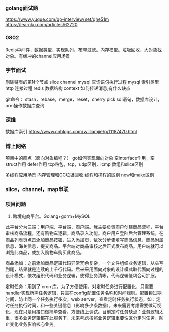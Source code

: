 ### golang面试题

https://www.yuque.com/go-interview/set/qhe51m
https://learnku.com/articles/62720

### 0802

Redis中间件，数据类型，实现队列，布隆过滤。内存模型。垃圾回收，大对象找对象。有缓冲的channel应用场景

### 字节面试

删除链表的第N个节点
slice
channel
mysql 查询语句执行过程
mysql 索引类型
http 连接过程
redis 数据结构
context 如何传递消息,有什么缺点

git命令： stash，rebase，merge，reset，cherry pick
sql语句，数据库设计，orm操作数据库查询


### 深维

数据库索引
https://www.cnblogs.com/williamjie/p/11187470.html



### 博上网络

项目中的靓点（面向对象编程？）
go如何实现面向对象
空interface作用，空struct作用
defer作用
tcp粘包，tcp，udp区别，icmp
数组和slice区别

多线程应用场景
内存管理和GC垃圾回收
线程和携程的区别
new和make区别


### slice，channel，map串联


### 项目问题

1. 跨境电商平台。Golang+gorm+MySQL

此平台分为三端：用户端、平台端、商户端。我主要负责商户创建商品流程，平台审核商品流程，还有购物车逻辑。商品录入功能。商户用户登陆后台管理系统，在商品列表页点击添加商品按钮，进入添加页，依次分步骤填写商品信息，商品附属信息，海关信息，提交商品。平台端对商品审核之后正式发布商品。用户端就可以浏览此商品，或加入购物车购买此商品。

商品添加：之前添加商品逻辑代码异常冗余复杂，一个文件组织业务逻辑，从头写到尾，结果就是连续的上千行代码。后来采用面向对象的设计模式取代面向过程的设计模式，依次组织代码和业务逻辑，使得业务清晰，代码逻辑低耦合可扩展。

定时任务：用到了 cron 库，为了方便使用，对定时任务进行配置化，只需要handler实现所需任务逻辑，只需在config配置任务名称和时间规则。配置锁过期时间，防止同一个任务执行多次。web server，查看定时任务执行状态，如：定时任务执行时间，和一些关键信息（影响多少条数据），未来需要考虑需要做可视化，现在只是用接口做简单查看，方便线上调试。目前定时任务缺点：业务逻辑太重，很多业务逻辑都在此服务下，未来考虑按照业务逻辑重要性区分定时任务，防止变化业务影响核心业务。
